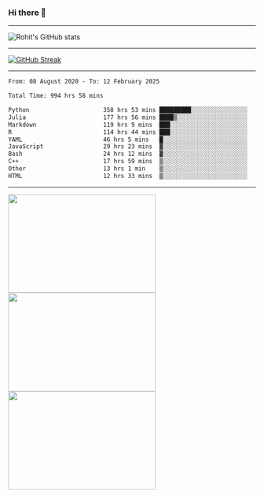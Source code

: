 ### Hi there 👋

<hr/>

![Rohit's GitHub stats](https://github-readme-stats.vercel.app/api?username=RohitRathore1&show_icons=true&theme=transparent)

<hr/>

[![GitHub Streak](http://github-readme-streak-stats.herokuapp.com?user=RohitRathore1&theme=dark&mode=weekly)](https://git.io/streak-stats)

<hr/>

<!--START_SECTION:waka-->

```txt
From: 08 August 2020 - To: 12 February 2025

Total Time: 994 hrs 58 mins

Python                     358 hrs 53 mins █████████░░░░░░░░░░░░░░░░   36.07 %
Julia                      177 hrs 56 mins ████▒░░░░░░░░░░░░░░░░░░░░   17.88 %
Markdown                   119 hrs 9 mins  ███░░░░░░░░░░░░░░░░░░░░░░   11.98 %
R                          114 hrs 44 mins ███░░░░░░░░░░░░░░░░░░░░░░   11.53 %
YAML                       46 hrs 5 mins   █░░░░░░░░░░░░░░░░░░░░░░░░   04.63 %
JavaScript                 29 hrs 23 mins  ▓░░░░░░░░░░░░░░░░░░░░░░░░   02.95 %
Bash                       24 hrs 12 mins  ▓░░░░░░░░░░░░░░░░░░░░░░░░   02.43 %
C++                        17 hrs 59 mins  ▒░░░░░░░░░░░░░░░░░░░░░░░░   01.81 %
Other                      13 hrs 1 min    ▒░░░░░░░░░░░░░░░░░░░░░░░░   01.31 %
HTML                       12 hrs 33 mins  ▒░░░░░░░░░░░░░░░░░░░░░░░░   01.26 %
```

<!--END_SECTION:waka-->

<hr/>

<p>
  <img src="https://wakatime.com/share/@TeAmp0is0N/0205e68a-e5ed-48bf-b870-3c94c1fa77d3.svg" width="300" height="200">
  <img src="https://wakatime.com/share/@TeAmp0is0N/3935ee43-08a3-493e-8b95-60c1f9204b15.svg" width="300" height="200">
  <img src="https://wakatime.com/share/@TeAmp0is0N/8717aacc-7340-44e0-abb1-987dc9823fcd.svg" width="300" height="200">
</p>




